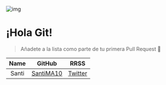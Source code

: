 ![img](/logo.png)

# ¡Hola Git!

> Añadete a la lista como parte de tu primera Pull Request 🥳

| Name  |                  GitHub                   |                   RRSS                   |
| :---: | :---------------------------------------: | :--------------------------------------: |
| Santi | [SantiMA10](https://github.com/SantiMA10) | [Twitter](https://twitter.com/SantiMA10) |
